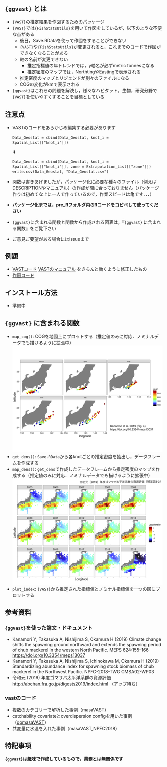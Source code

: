 ## `{ggvast}` とは
* `{VAST}`の推定結果を作図するためのパッケージ
* `{VAST}`では`{FishStatsUtils}`を用いて作図をしているが，以下のような不便な点がある
  * 後日，Save.RDataを使って作図をすることができない
  * `{VAST}`や`{FishStatsUtils}`が変更されると，これまでのコードで作図ができなくなることがある
  * 軸の名前が変更できない
    * 推定指標値の年トレンドでは，y軸名が必ずmetric tonnesになる
    * 推定密度のマップでは，NorthtingやEastingで表示される
  * 推定密度のマップとリジェンドが別々のファイルになる
  * COGの変化がkmで表示される    
* `{ggvast}`はこれらの問題を解決し，様々なハビタット，生物，研究分野で`{VAST}`を使いやすくすることを目標としている

## 注意点
* VASTのコードをあらかじめ編集する必要があります
  ```
  Data_Geostat = cbind(Data_Geostat, knot_i = Spatial_List[["knot_i"]])
  ```

  ⬇︎

  ```
  Data_Geostat = cbind(Data_Geostat, knot_i = Spatial_List[["knot_i"]], zone = Extrapolation_List[["zone"]])
  write.csv(Data_Geostat, "Data_Geostat.csv")
  ```
* 関数は書きあげましたが，パッケージ化に必要な種々のファイル（例えばDESCRIPTIONやマニュアル）の作成が間に合っておりません（パッケージ作りは初めてな上に一人で作っているので，作業スピードは亀です．．．）
* **パッケージ化までは，pre_Rフォルダ内のRコードをコピペして使ってください**
* `{ggvast}`に含まれる関数と関数から作成される図表は，『`{ggvast}` に含まれる関数』をご覧下さい
* ご意見ご要望がある場合にはissueまで

## 例題
* [VASTコード](https://gist.github.com/Yuki-Kanamori/42d04d6235170f27e6d7dfce589722a2)
  [VASTのマニュアル](https://github.com/James-Thorson-NOAA/VAST/blob/master/deprecated_examples/VAST--single-species_example.Rmd) をきちんと動くように修正したもの
* [作図コード](url)

## インストール方法
* 準備中

## `{ggvast}` に含まれる関数
* `map_cog()`: COGを地図上にプロットする（推定値のみに対応．ノミナルデータでも描けるように拡張中）
![map_cog](figures/meps_fig4.png)
* `get_dens()`: `Save.RData`から各knotごとの推定密度を抽出し，データフレームを作成する
* `map_dens()`: `get_dens`で作成したデータフレームから推定密度のマップを作成する（推定値のみに対応．ノミナルデータでも描けるように拡張中）  
![map_dens](figures/stock_asessment_fig33.png)
* `plot_index`: `{VAST}`から推定された指標値とノミナル指標値を一つの図にプロットする

## 参考資料
### `{ggvast}`を使った論文・ドキュメント
* Kanamori Y, Takasuka A, Nishijima S, Okamura H (2019) Climate change shifts the spawning ground northward and extends the spawning period of chub mackerel in the western North Pacific. MEPS 624:155–166
https://doi.org/10.3354/meps13037
* Kanamori Y, Takasuka A, Nishijima S, Ichinokawa M, Okamura H (2019) Standardizing abundance index for spawning stock biomass of chub mackerel in the Northwest Pacific. NPFC-2018-TWG CMSA02-WP03
* 令和元 (2019) 年度ゴマサバ太平洋系群の資源評価
http://abchan.fra.go.jp/digests2019/index.html （アップ待ち）

### vastのコード
* 複数のカテゴリーで解析した事例（masaVAST）
* catchability covariateとoverdispersion configを用いた事例（[gomasaVAST](https://github.com/Yuki-Kanamori/gomasaVAST)）
* 共変量に水温を入れた事例（masaVAST_NPFC2018）

## 特記事項
**`{ggvast}`は趣味で作成しているもので，業務とは無関係です**
